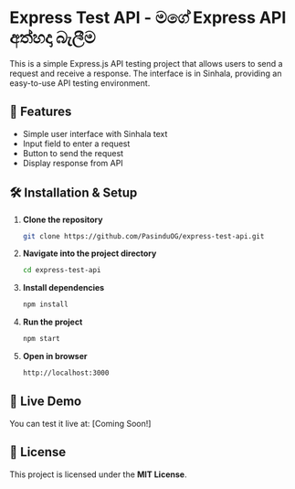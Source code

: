 # Express Test API - මගේ Express API අත්හදා බැලීම

This is a simple Express.js API testing project that allows users to send a request and receive a response. The interface is in Sinhala, providing an easy-to-use API testing environment.

## 🚀 Features

- Simple user interface with Sinhala text
- Input field to enter a request
- Button to send the request
- Display response from API

## 🛠 Installation & Setup

1. **Clone the repository**
   ```bash
   git clone https://github.com/PasinduOG/express-test-api.git

2. **Navigate into the project directory**
   ```bash
   cd express-test-api

3. **Install dependencies**
   ```bash
   npm install

4. **Run the project**
   ```bash
   npm start

5. **Open in browser**
   ```bash
   http://localhost:3000

## 🔗 Live Demo  
You can test it live at: [Coming Soon!]

## 📜 License  
This project is licensed under the **MIT License**.
